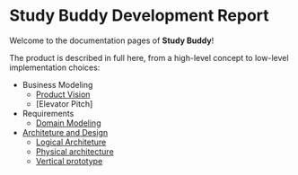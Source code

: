 # Study Buddy Development Report
Welcome to the documentation pages of <strong>Study Buddy</strong>!

The product is described in full here, from a high-level concept to low-level implementation choices:

* Business Modeling
  * [Product Vision](https://github.com/FEUP-LEIC-ES-2022-23/2LEIC05T3/blob/main/docs/ProductVision.md)
  * [Elevator Pitch]
* Requirements
  * [Domain Modeling](https://github.com/FEUP-LEIC-ES-2022-23/2LEIC05T3/blob/main/docs/DomainModelling.md)
* [Architeture and Design](https://github.com/FEUP-LEIC-ES-2022-23/2LEIC05T3/blob/main/docs/ArchitectureAndDesign.md#architecture-and-design)
  * [Logical Architeture](https://github.com/FEUP-LEIC-ES-2022-23/2LEIC05T3/blob/main/docs/ArchitectureAndDesign.md#logical-architecture)
  * [Physical architecture](https://github.com/FEUP-LEIC-ES-2022-23/2LEIC05T3/blob/main/docs/ArchitectureAndDesign.md#physical-architecture)
  * [Vertical prototype](https://github.com/FEUP-LEIC-ES-2022-23/2LEIC05T3/blob/main/docs/ArchitectureAndDesign.md#vertical-prototype)
